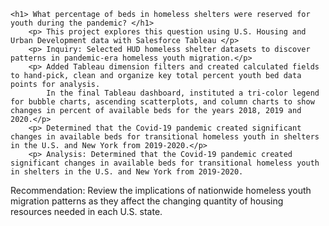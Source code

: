 <!DOCTYPE html>
<html lang="en">
<head>
    <meta charset="UTF-8">
    <meta http-equiv="X-UA-Compatible" content="IE=edge">
    <meta name="viewport" content="width=device-width, initial-scale=1.0">
    
</head>

    <h1> What percentage of beds in homeless shelters were reserved for youth during the pandemic? </h1>
        <p> This project explores this question using U.S. Housing and Urban Development data with Salesforce Tableau </p>
        <p> Inquiry: Selected HUD homeless shelter datasets to discover patterns in pandemic-era homeless youth migration.</p> 
        <p> Added Tableau dimension filters and created calculated fields to hand-pick, clean and organize key total percent youth bed data points for analysis.
            In the final Tableau dashboard, instituted a tri-color legend for bubble charts, ascending scatterplots, and column charts to show changes in percent of available beds for the years 2018, 2019 and 2020.</p>
        <p> Determined that the Covid-19 pandemic created significant changes in available beds for transitional homeless youth in shelters in the U.S. and New York from 2019-2020.</p>
        <p> Analysis: Determined that the Covid-19 pandemic created significant changes in available beds for transitional homeless youth in shelters in the U.S. and New York from 2019-2020.
 </p>
        <p> Recommendation: Review the implications of nationwide homeless youth migration patterns as they affect the changing quantity of housing resources needed in each U.S. state.  
 
</p>
        <p> 
</body>
</html>  
